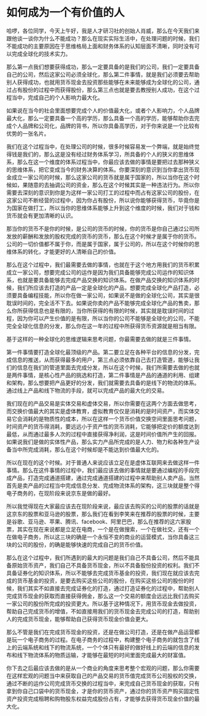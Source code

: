 # 如何成为一个有价值的人

哈啰，各位同学，今天上午好，我是人才研习社的创始人肖威，那么在今天我们来跟他谈一谈你为什么不能成功？那么在现实实际生活中，在处理问题的时候，我们不能成功的主要原因在于思维格局上面和财务体系的认知层面不清晰，同时没有可以完成全球化的技术实力。

那么第一点我们想要获得成功，那么一定要具备的是我们的公司，我们一定要具备自己的公司，然后这家公司必须全球化，那么第二件事情，就是我们必须要去帮助别人获得成功，也就用货币现金去投资那些能够在未来能够成为全球化的公司，通过占有股份的过程中而获得股份，那么第三点也就是要去教授别人成功，在这个过程当中，完成自己的个人影响力最大化。

如果说在当今的社会里面想要完成个人的价值最大化，或者个人影响力，个人品牌最大化，那么一定要具备一个高的学历，那么具备一个高的学历，能够帮助你去完成个人品牌和公司化，品牌的背书，所以你具备高学历，对于你来说是一个比较有优势的一张名片。

我们在这个过程当中，在处理公司的时候，很多时候容易发一个弊端，就是始终觉得钱是我们的，那么这是没有经过财务体系学习，所具备的个人的狭义的思维体系，那么在这一个维度的体系过程当中，你最应该去做的事情是要把过去那种狭义的思维体系，把它变成当今的财务决算的体系。你要深刻的意识到当你拿出货币现金成立一家公司的时候，那么这家公司的货币就是属于国家的，所以当你在这个时候如，果随意的去抽调公司的资金，那么在这个时候其实是一种违法行为。所以你需要去深刻的意识到你是为这样一家公司打工的过程中而占有这家公司的股份，在这家公司不断经营的过程中，因为你占有股份，所以说你能够获得货币，毕竟你是为国家在做打工，所以当你的思维体系能够上升到这个维度的时候，我们对于钱和货币就会有更加清晰的认识。

那当你的货币不是你的时候，是公司的货币的时候，你的货币是你自己通过公司所发放的薪酬和发放的股权完成的货币的货币，那么在这个时候才是属于你的货币。公司的一切价值都不属于你，而是属于国家，属于公司的，所以在这个时候你的思维体系的转化，才能更好的人清晰自己的价值。

那么在这个过程中，我们最需要去做的事情，也就在于这个地方用我们的货币积累成立一家公司，想要完成公司的运作是因为我们具备能够完成公司运作的知识体系，也就是要具备能够去完成产品交换的知识体系。在做产品交换的知识体系的时候，我们所应该去打造的产品一定是全球化的产品，想要完成全球化产品打造，必须要具备编程技能，所以你在做一家公司，如果说不是做的全球化公司，其实是很耽误时间的，完全活不下去。如果说你卖的产品不能够完成全球化产品的售卖，那么你所获得信息也是有限的，当你所获得的有限的时候，其实就是耽误时间的过程，因为你可以产生价值的是有限，所以当你的公司不能够是全球化的公司，不能完全全球化信息的分发，那么你在这一年的过程中所获得货币资源就是相当有限。

基于这样的一种全球化的思维逻辑来思考问题，你最需要去做的就是三件事情。

第一件事情要打造全球化最顶级的产品。第二要立足在各种平台的信息的分发，完成信息的推送，从而获得最多的用户，第三点必须依靠自己去打造管道，能够让我们的信息在我们的管道里面去完成分发，所以在这个时候，我们所需要去做的也就是两件事情，是核心性产品的挑选和打造，第二件事情是产品的通道的利用、组建和架构，那么想要把产品更好的分发，我们就需要去具备的是线下的物流的体系。通过线上产品和线下物流的手段，就可以完成产品的最大化的交易。

我们现在的产品交易是实体交易和虚体交易，所以你需要在这两个方面去做思考，而交换价值最大的其实是虚体教育，虚拟教育仅仅是消耗的是时间资产，而实体交易它会消耗的是物质性的成本，所以在这样一个货币价值交换空间里面思考问题，时间资产的货币得消耗，要远远小于资产性的货币消耗，它能够把定价的额度达到最低，从而通过最多人次的过程中直接获得净利润，这是时间价值所产生的回报。如果说我们是做的实体性产品，那么实力产品所完成的是人力、物力和各种生产设备当中所完成消耗，那么在这个时候却是不能达到价值最大化的。

所以在现在的这个时候。对于普通人来说应该立足在是虚体互联网来去做这样一件事情。那么在这件事情的过程中，我们最应该去做的事情就是要通过编程的手段完成产品，打造完成通道搭建，通过完成通道搭建的过程中来帮助别人卖产品，当然首先是卖产品的过程当中完成信息分发、完成物流体系的架构，这三块就是整个得电子商务的，在现阶段来说京东是做的最好。

所以我觉得现在大家最应该去在现阶段来说，最应该去购买的公司的股票的话就是这京东的股票和亚马逊的股票，那么我们在看到李笑来在推荐的股票的时候，主要是谷歌、亚马逊、苹果、腾讯、facebook、阿里巴巴，那么在推荐的这六家股票，其实在现在来说都是立足在电商，一个是在做搜索，一个在做社交，还有一个在做电子商务，所以这三块的确是一个永恒不变的商业的运营模式，当你具备这三块的公司的股份，的确是能够快速的完成自己的货币价值。

那么在这个过程中，我们所遇到的最大的问题是我们自己不具备公司，然后不能具备原始货币资产，我们自己不具备货币现金，所以不具备股份投资的权利。我们不具备证券化的知识体系，所以不能够去完成货币基金的投资，我们现在就应该去完成的货币基金的投资，是要去购买这些公司的股份，在购买这些公司的股份的时候，我们其实不如直接去完成证券化的打造，通过打造证券化的过程中，帮助别人完成货币现金的获取而直接获得佣金，那么这一个交易的额度会远远比我们去购买一家公司的股份所完成的投资更大。所以基于这种情况下，用货币现金去做投资，帮助自己完成货币的增值，不如直接用我们的货币现金去完成公司的打造，帮助别人的完成货币现金，能够帮助自己获得货币现金价值会更大。

那么不管是我们在完成货币现金的投资，还是在做公司打造，还是在做产品运营都是玩一个电子商务的过程。在电子商务的过程中，构建整个电子商务的就包含了线上的云端系统和线下的物流系统，一个个体只有最好的做好线上的云端的信息的发布和线下物流体系的物质运输，才能够在最短的时间里面完成最大的财富值。

你下去之后最应该去做的是从一个商业的角度来思考整个宏观的问题，那么你需要在这样宏观的问题当中来获取自己的产品交易的货币值完成货币公司股权的交换，通过不断的运作公司完成货币交换的过程当中，来完成自己货币现金的获取，只有拿到你自己口袋中的货币现金，才是你的货币资产，通过你的货币资产购买固定性资产投资完成租聘和购物股东权益完成股份占有，才能够去获得货币现金价值的最大化。
